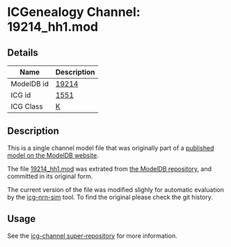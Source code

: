# ICGenealogy Channel: 19214\_hh1.mod

## Details

Name | Description
---- | -----------
ModelDB id | [19214](http://senselab.med.yale.edu/ModelDB/ShowModel.cshtml?model=19214)
ICG id | [1551](http://icg.neurotheory.ox.ac.uk/channels/1/1551)
ICG Class | [K](http://icg.neurotheory.ox.ac.uk/channels/1)

## Description

This is a single channel model file that was originally part of a [published model on the ModelDB website](http://senselab.med.yale.edu/ModelDB/ShowModel.cshtml?model=19214).


The file [19214\_hh1.mod](19214_hh1.mod) was extrated from [the ModelDB repository](http://senselab.med.yale.edu/ModelDB/ShowModel.cshtml?model=19214), and committed in its original form.

The current version of the file was modified slighly for automatic evaluation by the [icg-nrn-sim](https://github.com/icgenealogy/icg-nrn-sim) tool. To find the original please check the git history.


## Usage

See the [icg-channel super-repository](https://github.com/icgenealogy/icg-channels) for more information.
